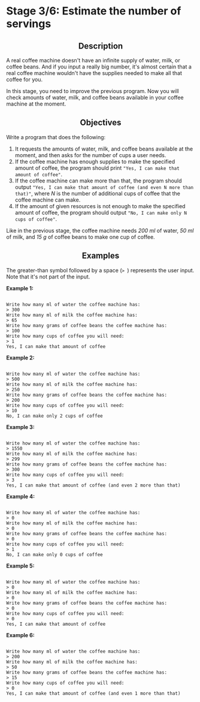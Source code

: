 <h1>Stage 3/6: Estimate the number of servings</h1>

<h2 style="text-align: center;">Description</h2>

<p>A real coffee machine doesn't have an infinite supply of water, milk, or coffee beans. And if you input a really big number, it's almost certain that a real coffee machine wouldn't have the supplies needed to make all that coffee for you.</p>

<p>In this stage, you need to improve the previous program. Now you will check amounts of water, milk, and coffee beans available in your coffee machine at the moment.</p>

<h2 style="text-align: center;">Objectives</h2>

<p>Write a program that does the following:</p>

<ol>
	<li>It requests the amounts of water, milk, and coffee beans available at the moment, and then asks for the number of cups a user needs.</li>
	<li>If the coffee machine has enough supplies to make the specified amount of coffee, the program should print <code class="java">"Yes, I can make that amount of coffee"</code>.</li>
	<li>If the coffee machine can make more than that, the program should output <code class="java">"Yes, I can make that amount of coffee (and even N more than that)"</code>, where <em>N</em> is the number of additional cups of coffee that the coffee machine can make.</li>
	<li>If the amount of given resources is not enough to make the specified amount of coffee, the program should output <code class="java">"No, I can make only N cups of coffee"</code>.</li>
</ol>

<p>Like in the previous stage, the coffee machine needs <em>200 ml</em> of water, <em>50 ml</em> of milk, and <em>15 g</em> of coffee beans to make one cup of coffee.</p>

<h2 style="text-align: center;">Examples</h2>

<p>The greater-than symbol followed by a space (<code class="java">&gt; </code>) represents the user input. Note that it's not part of the input.</p>

<p><strong>Example 1:</strong></p>

<pre><code class="language-no-highlight">
Write how many ml of water the coffee machine has:
&gt; 300
Write how many ml of milk the coffee machine has:
&gt; 65
Write how many grams of coffee beans the coffee machine has:
&gt; 100
Write how many cups of coffee you will need:
&gt; 1
Yes, I can make that amount of coffee</code></pre>

<p><strong>Example 2:</strong></p>

<pre><code class="language-no-highlight">
Write how many ml of water the coffee machine has:
&gt; 500
Write how many ml of milk the coffee machine has:
&gt; 250
Write how many grams of coffee beans the coffee machine has:
&gt; 200
Write how many cups of coffee you will need:
&gt; 10
No, I can make only 2 cups of coffee</code></pre>

<p><strong>Example 3:</strong></p>

<pre><code class="language-no-highlight">
Write how many ml of water the coffee machine has:
&gt; 1550
Write how many ml of milk the coffee machine has:
&gt; 299
Write how many grams of coffee beans the coffee machine has:
&gt; 300
Write how many cups of coffee you will need:
&gt; 3
Yes, I can make that amount of coffee (and even 2 more than that)</code></pre>

<p><strong>Example 4:</strong></p>

<pre><code class="language-no-highlight">
Write how many ml of water the coffee machine has:
&gt; 0
Write how many ml of milk the coffee machine has:
&gt; 0
Write how many grams of coffee beans the coffee machine has:
&gt; 0
Write how many cups of coffee you will need:
&gt; 1
No, I can make only 0 cups of coffee</code></pre>

<p><strong>Example 5:</strong></p>

<pre><code class="language-no-highlight">
Write how many ml of water the coffee machine has:
&gt; 0
Write how many ml of milk the coffee machine has:
&gt; 0
Write how many grams of coffee beans the coffee machine has:
&gt; 0
Write how many cups of coffee you will need:
&gt; 0
Yes, I can make that amount of coffee </code></pre>

<p><strong>Example 6:</strong></p>

<pre><code class="language-no-highlight">
Write how many ml of water the coffee machine has:
&gt; 200
Write how many ml of milk the coffee machine has:
&gt; 50
Write how many grams of coffee beans the coffee machine has:
&gt; 15
Write how many cups of coffee you will need:
&gt; 0
Yes, I can make that amount of coffee (and even 1 more than that)</code></pre>
